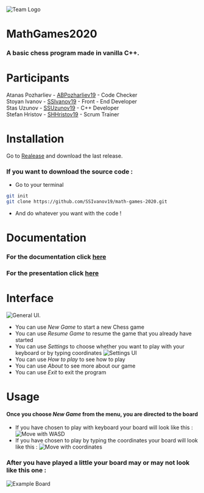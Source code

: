 ![Team Logo](https://i.imgur.com/DebikFF.png)
# MathGames2020
### A basic chess program made in vanilla C++.

# Participants


Atanas Pozharliev - [ABPozharliev19](https://github.com/ABPozharliev19) - Code Checker  
Stoyan Ivanov - [SSIvanov19](https://github.com/SSIvanov19) - Front - End Developer  
Stas Uzunov - [SSUzunov19](https://github.com/SSUzunov19) - C++ Developer  
Stefan Hristov - [SHHristov19](https://github.com/SHHristov19) - Scrum Trainer  

# Installation
Go to [Realease](https://github.com/SSIvanov19/math-games-2020/releases) and download the last release.
### If you want to download the source code :
* Go to your terminal
```bash
git init
git clone https://github.com/SSIvanov19/math-games-2020.git 
```
* And do whatever you want with the code !


# Documentation
### For the documentation click [here](https://codingburgas-my.sharepoint.com/:w:/g/personal/shhristov19_codingburgas_bg/EXVZiNm62CRBiUadhiKN0HQBa9BGqjJM9VPR0HbS4notUw?e=JchDXE)
### For the presentation click [here]()

# Interface
![General UI.](https://imgur.com/8YQ59rk.png)
- You can use _New Game_ to start a new Chess game
- You can use _Resume Game_ to resume the game that you already have started
- You can use _Settings_ to choose whether you want to play with your keyboard or by typing coordinates 
![Settings UI](https://i.imgur.com/dPnmitw.png)
- You can use _How to play_ to see how to play
- You can use _About_ to see more about our game
- You can use _Exit_ to exit the program
# Usage 
#### Once you choose _New Game_ from the menu, you are directed to the board
- If you have chosen to play with keyboard your board will look like this :
![Move with WASD](https://i.imgur.com/RtWheIN.png)
- If you have chosen to play by typing the coordinates your board will look like this :
![Move with coordinates](https://i.imgur.com/yBqmQOF.png)
### After you have played a little your board may or may not look like this one :
![Example Board](https://i.imgur.com/73g90iI.png)
